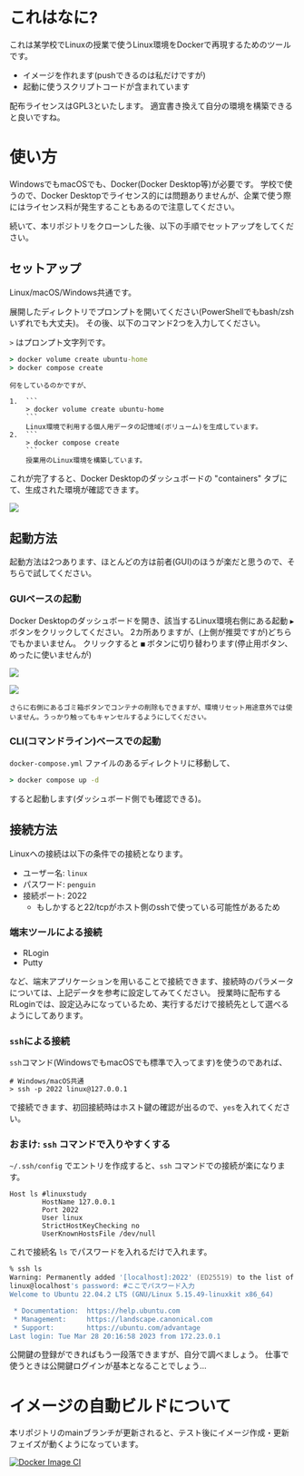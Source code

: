 # これはなに?

これは某学校でLinuxの授業で使うLinux環境をDockerで再現するためのツールです。

* イメージを作れます(pushできるのは私だけですが)
* 起動に使うスクリプトコードが含まれています

配布ライセンスはGPL3といたします。
適宜書き換えて自分の環境を構築できると良いですね。

# 使い方

WindowsでもmacOSでも、Docker(Docker Desktop等)が必要です。
学校で使うので、Docker Desktopでライセンス的には問題ありませんが、企業で使う際にはライセンス料が発生することもあるので注意してください。

続いて、本リポジトリをクローンした後、以下の手順でセットアップをしてください。

## セットアップ

Linux/macOS/Windows共通です。

展開したディレクトリでプロンプトを開いてください(PowerShellでもbash/zshいずれでも大丈夫)。
その後、以下のコマンド2つを入力してください。

`>` はプロンプト文字列です。

```cmd
> docker volume create ubuntu-home
> docker compose create
```

```{note}
何をしているのかですが、

1.  ```
    > docker volume create ubuntu-home
    ```
    Linux環境で利用する個人用データの記憶域(ボリューム)を生成しています。
2.  ```
    > docker compose create
    ```
    授業用のLinux環境を構築しています。
```

これが完了すると、Docker Desktopのダッシュボードの "containers" タブにて、生成された環境が確認できます。

![](/assets/images/containers.png)



## 起動方法

起動方法は2つあります、ほとんどの方は前者(GUI)のほうが楽だと思うので、そちらで試してください。

### GUIベースの起動

Docker Desktopのダッシュボードを開き、該当するLinux環境右側にある起動 `▶` ボタンをクリックしてください。
2カ所ありますが、(上側が推奨ですが)どちらでもかまいません。
クリックすると `■` ボタンに切り替わります(停止用ボタン、めったに使いませんが)

![](/assets/images/gui-up.png)

![](/assets/images/gui-stop.png)

```{warning}
さらに右側にあるゴミ箱ボタンでコンテナの削除もできますが、環境リセット用途意外では使いません。うっかり触ってもキャンセルするようにしてください。
```

### CLI(コマンドライン)ベースでの起動

`docker-compose.yml` ファイルのあるディレクトリに移動して、

```cmd
> docker compose up -d
```

すると起動します(ダッシュボード側でも確認できる)。

## 接続方法

Linuxへの接続は以下の条件での接続となります。

- ユーザー名: `linux`
- パスワード: `penguin`
- 接続ポート: 2022
    - もしかすると22/tcpがホスト側のsshで使っている可能性があるため

### 端末ツールによる接続

* RLogin
* Putty

など、端末アプリケーションを用いることで接続できます、接続時のパラメータについては、上記データを参考に設定してみてください。
授業時に配布するRLoginでは、設定込みになっているため、実行するだけで接続先として選べるようにしてあります。

### `ssh`による接続

`ssh`コマンド(WindowsでもmacOSでも標準で入ってます)を使うのであれば、

```
# Windows/macOS共通
> ssh -p 2022 linux@127.0.0.1
```

で接続できます、初回接続時はホスト鍵の確認が出るので、`yes`を入れてください。

### おまけ: `ssh` コマンドで入りやすくする

`~/.ssh/config` でエントリを作成すると、`ssh` コマンドでの接続が楽になります。

```
Host ls #linuxstudy
        HostName 127.0.0.1
        Port 2022
        User linux
        StrictHostKeyChecking no
        UserKnownHostsFile /dev/null
```

これで接続名 `ls` でパスワードを入れるだけで入れます。

```zsh
% ssh ls
Warning: Permanently added '[localhost]:2022' (ED25519) to the list of known hosts.
linux@localhost's password: #ここでパスワード入力
Welcome to Ubuntu 22.04.2 LTS (GNU/Linux 5.15.49-linuxkit x86_64)

 * Documentation:  https://help.ubuntu.com
 * Management:     https://landscape.canonical.com
 * Support:        https://ubuntu.com/advantage
Last login: Tue Mar 28 20:16:58 2023 from 172.23.0.1
```

公開鍵の登録ができればもう一段落できますが、自分で調べましょう。
仕事で使うときは公開鍵ログインが基本となることでしょう…

# イメージの自動ビルドについて

本リポジトリのmainブランチが更新されると、テスト後にイメージ作成・更新フェイズが動くようになっています。

[![Docker Image CI](https://github.com/densuke-st/linux-vm-docker/actions/workflows/CI.yml/badge.svg?branch=main)](https://github.com/densuke-st/linux-vm-docker/actions/workflows/CI.yml)

